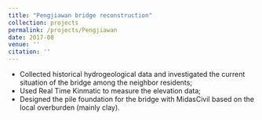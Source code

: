 ```yaml
---
title: "Pengjiawan bridge reconstruction"
collection: projects
permalink: /projects/Pengjiawan
date: 2017-08
venue: ''
citation: ''
---
```

* Collected historical hydrogeological data and investigated the current situation of the bridge among the neighbor residents;
* Used Real Time Kinmatic to measure the elevation data;
* Designed the pile foundation for the bridge with MidasCivil based on the local overburden (mainly clay).